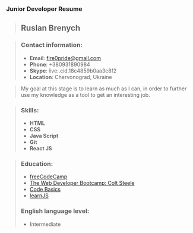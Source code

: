 
### Junior Developer Resume
> ## Ruslan Brenych

> ### Contact information:
> - <b>Email</b>: fire0pride@gmail.com
> - <b>Phone</b>: +380931890984
> - <b>Skype</b>: live:.cid.18c4859b0aa3c8f2
> - <b>Location</b>: Chervonograd, Ukraine

> My goal at this stage is to learn as much as I can, in order to further use my knowledge as a tool to get an interesting job.

> ### Skills:
> - <b>HTML</b>
> - <b>CSS</b>
> - <b>Java Script</b>
> - <b>Git</b>
> - <b>React JS</b>

> ### Education:
> - [freeCodeCamp](https://www.freecodecamp.org/learn)
> - [The Web Developer Bootcamp: Colt Steele](https://www.udemy.com/course/the-web-developer-bootcamp)
> - [Code Basics](https://ru.code-basics.com)
> - [learnJS](https://learn.javascript.ru)
> ### English language level:
> - Intermediate
